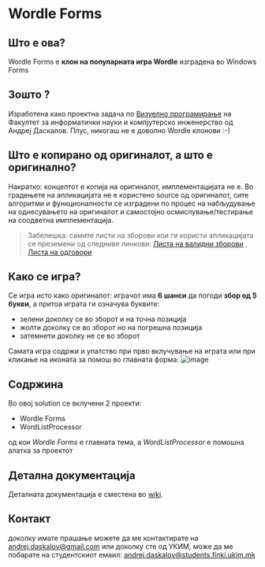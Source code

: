 # Wordle Forms
## Што е ова? 
Wordle Forms е **клон на популарната игра Wordle** изградена во Windows Forms
## Зошто ?
Изработена како проектна задача по [Визуелно програмирање] на Факултет за информатички науки и компјутерско инженерство од Андреј Даскалов.
Плус, никогаш не е доволно Wordle клонови :-)
## Што е копирано од оригиналот, а што е оригинално?
Накратко: концептот е копија на оригиналот, имплементацијата не е.
Во градењете на апликацијата не е користено source од оригиналот, сите алгоритми и функционалности се изградени по процес на набљудување на однесувањето на оригиналот и самостојно осмислување/тестирање на соодветна имплементација.
>Забелешка: самите листи на зборови кои ги користи апликацијата се преземени од следниве линкови:
>[Листа на валидни зборови] ,
>[Листа на одговори]

## Како се игра?
Се игра исто како оригиналот: играчот има **6 шанси** да погоди **збор од 5 букви**, а притоа играта ги означува буквите:
- зелени доколку се во зборот и на точна позиција
- жолти доколку се во зборот но на погрешна позиција
- затемнети доколку не се во зборот  

Самата игра содржи и упатство при прво вклучување на играта или при кликање на иконата за помош во главната форма:
![image](https://user-images.githubusercontent.com/41647331/176430507-e031b563-118d-4bad-a3e7-170938f57a99.png)


## Содржина
Во овој solution се вклучени 2 проекти:
- Wordle Forms
- WordListProcessor

од кои _Wordle Forms_ е главната тема, а _WordListProcessor_ е помошна алатка за проектот  

## Детална документација
Деталната документација е сместена во [wiki](https://github.com/andrejdaskalov/WordleForms/wiki/Детална-документација-за-Wordle-Forms).

## Контакт
доколку имате прашање можете да ме контактирате на [andrej.daskalov@gmail.com](mailto://andrej.daskalov@gmail.com)
или доколку сте од УКИМ, може да ме побарате на студентскиот емаил:  [andrej.daskalov@students.finki.ukim.mk](mailto://andrej.daskalov@students.finki.ukim.mk)

  
   [Листа на валидни зборови]: <https://gist.github.com/dracos/dd0668f281e685bad51479e5acaadb93>
   [Листа на одговори]: <https://gist.github.com/cfreshman/a03ef2cba789d8cf00c08f767e0fad7b>
   [Визуелно програмирање]: <https://github.com/finki-mk/VP>
  
